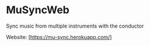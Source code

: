 # MuSyncWeb
Sync music from multiple instruments with the conductor

Website: [https://mu-sync.herokuapp.com/]
